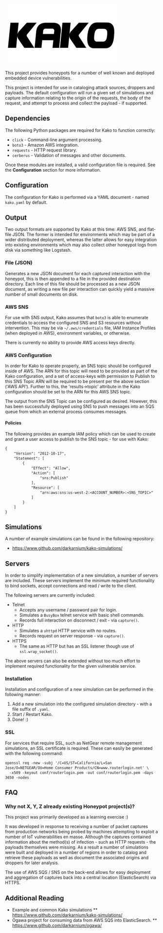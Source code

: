 ![Kako](docs/images/kako.png?raw=true)

This project provides honeypots for a number of well known and deployed embedded device vulnerabilities.

This project is intended for use in cataloging attack sources, droppers and payloads. The default configuration will run a given set of simulations and capture information relating to the origin of the requests, the body of the request, and attempt to process and collect the payload - if supported.

## Dependencies

The following Python packages are required for Kako to function correctly:

* `click` - Command-line argument processing.
* `boto3` - Amazon AWS integration.
* `requests` - HTTP request library.
* `cerberus` - Validation of messages and other documents.

Once these modules are installed, a valid configuration file is required. See the **Configuration** section for more information.

## Configuration

The configuration for Kako is performed via a YAML document - named `kako.yaml` by default.

## Output

Two output formats are supported by Kako at this time: AWS SNS, and flat-file JSON. The former is intended for environments which may be part of a wider distributed deployment, whereas the latter allows for easy integration into existing environments which may also collect other honeypot logs from disk via something like Logstash.

### File (JSON)

Generates a new JSON document for each captured interaction with the honeypot, this is then appended to a file in the provided destination directory. Each line of this file should be processed as a new JSON document, as writing a new file per interaction can quickly yield a massive number of small documents on disk.

### AWS SNS

For use with SNS output, Kako assumes that `boto3` is able to enumerate credentials to access the configured SNS and S3 resources without intervention. This may be via `~/.aws/credentials` file, IAM Instance Profiles (when deployed in AWS), environment variables, or otherwise.

There is currently no ability to provide AWS access keys directly.

### AWS Configuration

In order for Kako to operate properly, an SNS topic should be configured inside of AWS. The ARN for this topic will need to be provided as part of the Kako configuration, and a set of access-keys with permission to Publish to this SNS Topic ARN will be required to be present per the above section ('AWS API'). Further to this, the 'results->topic' attribute in the Kako configuration should be set to the ARN for this AWS SNS topic.

The output from the SNS Topic can be configured as desired. However, this has been successfully deployed using SNS to push messages into an SQS queue from which an external process consumes messages.

#### Policies

The following provides an example IAM policy which can be used to create and grant a user access to publish to the SNS topic - for use with Kako:

```
{
    "Version": "2012-10-17",
    "Statement": [
        {
            "Effect": "Allow",
            "Action": [
                "sns:Publish"
            ],
            "Resource": [
                "arn:aws:sns:us-west-2:<ACCOUNT_NUMBER>:<SNS_TOPIC>"
            ]
        }
    ]
}
```

## Simulations

A number of example simulations can be found in the following repository:

* https://www.github.com/darkarnium/kako-simulations/

## Servers

In order to simplify implementation of a new simulation, a number of servers are included. These servers implement the minimum required functionality to bind sockets, accept connections and read / write to the client.

The following servers are currently included:

* Telnet
  * Accepts any username / password pair for login.
  * Simulates a `BusyBox` telnet service with basic shell commands.
  * Records full interaction on disconnect / exit - via `capture()`.
* HTTP
  * Simulates a `uhttpd` HTTP service with no routes.
  * Records request on server response - via `capture()`.
* HTTPS
  * The same as HTTP but has an SSL listener though use of `ssl.wrap_socket()`.

The above servers can also be extended without too much effort to implement required functionality for the given vulnerable service.

### Installation

Installation and configuration of a new simulation can be performed in the following manner:

1. Add a new simulation into the configured simulation directory - with a file suffix of `.yaml`.
2. Start / Restart Kako.
3. Done! :)

### SSL

For services that require SSL, such as NetGear remote management simulations, an SSL certificate is required. These can easily be generated with the following command:

```
openssl req -new -subj '/C=US/ST=California/L=San Jose/O=NETGEAR/OU=Home Consumer Products/CN=www.routerlogin.net' \
  -x509 -keyout conf/routerlogin.pem -out conf/routerlogin.pem -days 3650 -nodes
```

## FAQ

### Why not X, Y, Z already existing Honeypot project(s)?

This project was primarily developed as a learning exercise :)

It was developed in response to receiving a number of packet captures from production networks being probed by machines attempting to exploit a number of IoT vulnerabilities en masse. Although the captures contained information about the method(s) of infection - such as HTTP requests - the payloads themselves were missing. As a result a number of simulations were built and deployed in a number of regions in order to catalog and retrieve these payloads as well as document the associated origins and droppers for later analysis.

The use of AWS SQS / SNS on the back-end allows for easy deployment and aggregation of captures back into a central location (ElasticSearch) via HTTPS.

## Additional Reading

* Example and common Kako simulations
** https://www.github.com/darkarnium/kako-simulations/
* Ogawa project for consuming data from AWS SQS into ElasticSearch.
** https://www.github.com/darkarnium/ogawa/
